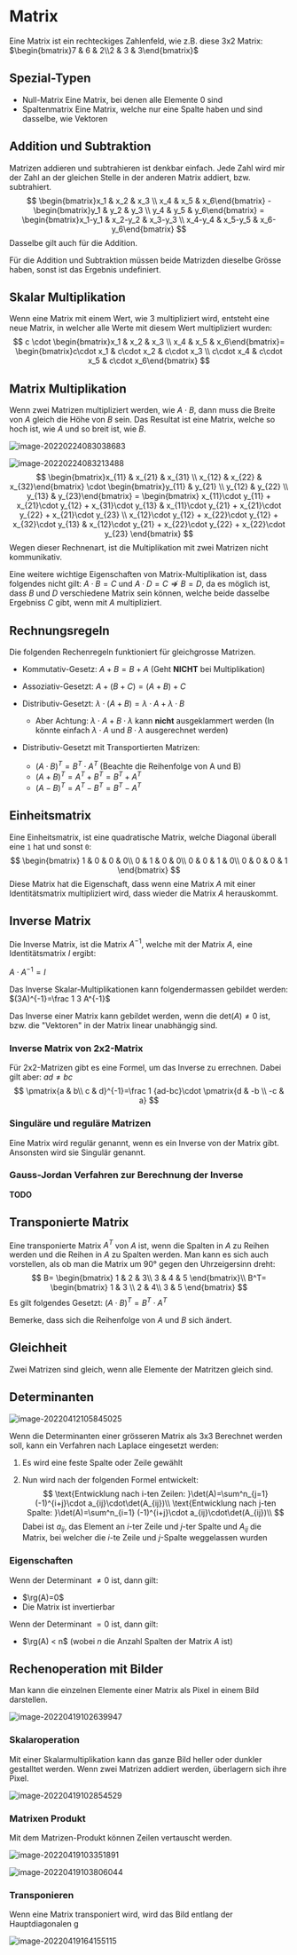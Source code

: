 # Matrix

$$
\DeclareMathOperator{\rg}{rg}
$$

Eine Matrix ist ein rechteckiges Zahlenfeld, wie z.B. diese 3x2 Matrix: $\begin{bmatrix}7 & 6 & 2\\2 & 3 & 3\end{bmatrix}$

## Spezial-Typen

* Null-Matrix
  Eine Matrix, bei denen alle Elemente $0$ sind
* Spaltenmatrix
  Eine Matrix, welche nur eine Spalte haben und sind dasselbe, wie Vektoren

## Addition und Subtraktion

Matrizen addieren und subtrahieren ist denkbar einfach. Jede Zahl wird mir der Zahl an der gleichen Stelle in der anderen Matrix addiert, bzw. subtrahiert.
$$
\begin{bmatrix}x_1 & x_2 & x_3 \\ x_4 & x_5 & x_6\end{bmatrix} - 
\begin{bmatrix}y_1 & y_2 & y_3 \\ y_4 & y_5 & y_6\end{bmatrix} = 
\begin{bmatrix}x_1-y_1 & x_2-y_2 & x_3-y_3 \\ x_4-y_4 & x_5-y_5 & x_6-y_6\end{bmatrix}
$$
Dasselbe gilt auch für die Addition.

Für die Addition und Subtraktion müssen beide Matrizden dieselbe Grösse haben, sonst ist das Ergebnis undefiniert.

## Skalar Multiplikation

Wenn eine Matrix mit einem Wert, wie 3 multipliziert wird, entsteht eine neue Matrix, in welcher alle Werte mit diesem Wert multipliziert wurden:
$$
c \cdot
\begin{bmatrix}x_1 & x_2 & x_3 \\ x_4 & x_5 & x_6\end{bmatrix}= 
\begin{bmatrix}c\cdot x_1 & c\cdot x_2 & c\cdot x_3 \\ c\cdot x_4 & c\cdot x_5 & c\cdot x_6\end{bmatrix}
$$

## Matrix Multiplikation

Wenn zwei Matrizen multipliziert werden, wie $A\cdot B$, dann muss die Breite von $A$ gleich die Höhe von $B$ sein.  Das Resultat ist eine Matrix, welche so hoch ist, wie $A$ und so breit ist, wie $B$.

![image-20220224083038683](res/image-20220224083038683.png)

![image-20220224083213488](res/image-20220224083213488.png)
$$
\begin{bmatrix}x_{11} & x_{21} & x_{31} \\ x_{12} & x_{22} & x_{32}\end{bmatrix} \cdot
\begin{bmatrix}y_{11} & y_{21} \\ y_{12} & y_{22} \\ y_{13} & y_{23}\end{bmatrix} = 
\begin{bmatrix}
	x_{11}\cdot y_{11} + x_{21}\cdot y_{12} + x_{31}\cdot y_{13} & 
	x_{11}\cdot y_{21} + x_{21}\cdot y_{22} + x_{21}\cdot y_{23} \\
	x_{12}\cdot y_{12} + x_{22}\cdot y_{12} + x_{32}\cdot y_{13} & 
	x_{12}\cdot y_{21} + x_{22}\cdot y_{22} + x_{22}\cdot y_{23} 
\end{bmatrix}
$$
Wegen dieser Rechnenart, ist die Multiplikation mit zwei Matrizen nicht kommunikativ.

Eine weitere wichtige Eigenschaften von Matrix-Multiplikation ist, dass folgendes nicht gilt: $A\cdot B=C \text { und } A \cdot D = C  \not \Rightarrow B=D$, da es möglich ist, dass $B$ und $D$ verschiedene Matrix sein können, welche beide dasselbe Ergebniss $C$ gibt, wenn mit $A$ multipliziert. 

## Rechnungsregeln

Die folgenden Rechenregeln funktioniert für gleichgrosse Matrizen.

* Kommutativ-Gesetz: $A+B=B+A$ (Geht **NICHT** bei Multiplikation)
* Assoziativ-Gesetzt: $A+(B+C)=(A+B)+C$
* Distributiv-Gesetzt: $\lambda\cdot(A+B)=\lambda\cdot A + \lambda \cdot B$ 
  * Aber Achtung: $\lambda\cdot A + B\cdot \lambda$ kann **nicht** ausgeklammert werden (In könnte einfach $\lambda \cdot A$ und $B\cdot \lambda$ ausgerechnet werden)

* Distributiv-Gesetzt mit Transportierten Matrizen: 
  * $(A\cdot B)^T=B^T \cdot A^T$ (Beachte die Reihenfolge von A und B)
  * $(A+B)^T=A^T+B^T=B^T+A^T$
  * $(A-B)^T=A^T-B^T=B^T-A^T$

## Einheitsmatrix

Eine Einheitsmatrix, ist eine quadratische Matrix, welche Diagonal überall eine `1` hat und sonst `0`:
$$
\begin{bmatrix}
1 & 0 & 0 & 0\\
0 & 1 & 0 & 0\\
0 & 0 & 1 & 0\\
0 & 0 & 0 & 1
\end{bmatrix}
$$
Diese Matrix hat die Eigenschaft, dass wenn eine Matrix $A$ mit einer Identitätsmatrix multipliziert wird, dass wieder die Matrix $A$ herauskommt.

## Inverse Matrix

Die Inverse Matrix, ist die Matrix $A^{-1}$, welche mit der Matrix $A$, eine Identitätsmatrix $I$ ergibt:

$A\cdot A^{-1}=I$

Das Inverse Skalar-Multiplikationen kann folgendermassen gebildet werden: $(3A)^{-1}=\frac 1 3 A^{-1}$

Das Inverse einer Matrix kann gebildet werden, wenn die $\mathrm{det}(A)\neq 0$ ist, bzw. die "Vektoren" in der Matrix linear unabhängig sind.

### Inverse Matrix von 2x2-Matrix

Für 2x2-Matrizen gibt es eine Formel, um das Inverse zu errechnen. Dabei gilt aber: $ad\neq bc$
$$
\pmatrix{a & b\\ c & d}^{-1}=\frac 1 {ad-bc}\cdot \pmatrix{d & -b \\ -c & a}
$$

### Singuläre und reguläre Matrizen

Eine Matrix wird regulär genannt, wenn es ein Inverse von der Matrix gibt. Ansonsten wird sie Singulär genannt.

### Gauss-Jordan Verfahren zur Berechnung der Inverse

**TODO**

## Transponierte Matrix

Eine transponierte Matrix $A^T$ von $A$ ist, wenn die Spalten in $A$ zu Reihen werden und die Reihen in $A$ zu Spalten werden. Man kann es sich auch vorstellen, als ob man die Matrix um 90° gegen den Uhrzeigersinn dreht:
$$
B= \begin{bmatrix}
1 & 2 & 3\\
3 & 4 & 5
\end{bmatrix}\\
B^T= \begin{bmatrix}
1 & 3 \\
2 & 4\\
3 & 5
\end{bmatrix}
$$
Es gilt folgendes Gesetzt: $(A\cdot B)^T=B^T\cdot A^T$

Bemerke, dass sich die Reihenfolge von $A$ und $B$ sich ändert.

## Gleichheit

Zwei Matrizen sind gleich, wenn alle Elemente der Matritzen gleich sind.

## Determinanten

![image-20220412105845025](res/image-20220412105845025.png)

Wenn die Determinanten einer grösseren Matrix als 3x3 Berechnet werden soll, kann ein Verfahren nach Laplace eingesetzt werden:

1. Es wird eine feste Spalte oder Zeile gewählt

2. Nun wird nach der folgenden Formel entwickelt:
   $$
   \text{Entwicklung nach i-ten Zeilen: }\det(A)=\sum^n_{j=1} (-1)^{i+j}\cdot a_{ij}\cdot\det(A_{ij})\\
   \text{Entwicklung nach j-ten Spalte: }\det(A)=\sum^n_{i=1} (-1)^{i+j}\cdot a_{ij}\cdot\det(A_{ij})\\
   $$
   Dabei  ist $a_{ij}$, das Element an $i$-ter Zeile und $j$-ter Spalte und $A_{ij}$ die Matrix, bei welcher die $i$-te Zeile und $j$-Spalte weggelassen wurden

### Eigenschaften

Wenn der Determinant $\neq 0$ ist, dann gilt:

* $\rg(A)=0$
* Die Matrix ist invertierbar

Wenn der Determinant $=0$ ist, dann gilt:

* $\rg(A) < n$ (wobei $n$ die Anzahl Spalten der Matrix $A$ ist)



## Rechenoperation mit Bilder

Man kann die einzelnen Elemente einer Matrix als Pixel in einem Bild darstellen.

![image-20220419102639947](res/image-20220419102639947.png)

### Skalaroperation

Mit einer Skalarmultiplikation kann das ganze Bild heller oder dunkler gestalltet werden. Wenn zwei Matrizen addiert werden, überlagern sich ihre Pixel.

![image-20220419102854529](res/image-20220419102854529.png)

### Matrixen Produkt

Mit dem Matrizen-Produkt können Zeilen vertauscht werden.

![image-20220419103351891](res/image-20220419103351891.png)

![image-20220419103806044](res/image-20220419103806044.png)

### Transponieren

Wenn eine Matrix transponiert wird, wird das Bild entlang der Hauptdiagonalen g

![image-20220419164155115](res/image-20220419164155115.png)
